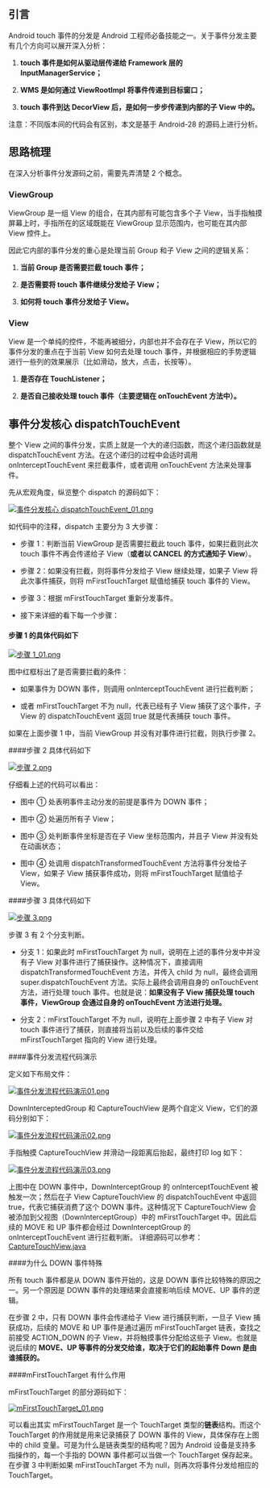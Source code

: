 ## 引言

Android touch 事件的分发是 Android 工程师必备技能之一。关于事件分发主要有几个方向可以展开深入分析：

1. **touch 事件是如何从驱动层传递给 Framework 层的 InputManagerService；**

2. **WMS 是如何通过 ViewRootImpl 将事件传递到目标窗口；**

3. **touch 事件到达 DecorView 后，是如何一步步传递到内部的子 View 中的。**

注意：不同版本间的代码会有区别，本文是基于 Android-28 的源码上进行分析。

## 思路梳理

在深入分析事件分发源码之前，需要先弄清楚 2 个概念。

### ViewGroup

ViewGroup 是一组 View 的组合，在其内部有可能包含多个子 View，当手指触摸屏幕上时，手指所在的区域既能在 ViewGroup 显示范围内，也可能在其内部 View 控件上。

因此它内部的事件分发的重心是处理当前 Group 和子 View 之间的逻辑关系：

1. **当前 Group 是否需要拦截 touch 事件；**

2. **是否需要将 touch 事件继续分发给子 View；**

3. **如何将 touch 事件分发给子 View。**

### View

View 是一个单纯的控件，不能再被细分，内部也并不会存在子 View，所以它的事件分发的重点在于当前 View 如何去处理 touch 事件，并根据相应的手势逻辑进行一些列的效果展示（比如滑动，放大，点击，长按等）。

1. **是否存在 TouchListener；**

2. **是否自己接收处理 touch 事件（主要逻辑在 onTouchEvent 方法中）。**

## 事件分发核心 dispatchTouchEvent

整个 View 之间的事件分发，实质上就是一个大的递归函数，而这个递归函数就是 dispatchTouchEvent 方法。在这个递归的过程中会适时调用 onInterceptTouchEvent 来拦截事件，或者调用 onTouchEvent 方法来处理事件。

先从宏观角度，纵览整个 dispatch 的源码如下：

[![事件分发核心 dispatchTouchEvent_01.png](https://z3.ax1x.com/2021/08/08/flkbIP.png)](https://imgtu.com/i/flkbIP)

如代码中的注释，dispatch 主要分为 3 大步骤：

+ 步骤 1：判断当前 ViewGroup 是否需要拦截此 touch 事件，如果拦截则此次 touch 事件不再会传递给子 View（**或者以 CANCEL 的方式通知子 View**）。

+ 步骤 2：如果没有拦截，则将事件分发给子 View 继续处理，如果子 View 将此次事件捕获，则将 mFirstTouchTarget 赋值给捕获 touch 事件的 View。

+ 步骤 3：根据 mFirstTouchTarget 重新分发事件。

+ 接下来详细的看下每一个步骤：

#### 步骤 1 的具体代码如下

[![步骤 1_01.png](https://z3.ax1x.com/2021/08/08/flA7y4.png)](https://imgtu.com/i/flA7y4)

图中红框标出了是否需要拦截的条件：

+ 如果事件为 DOWN 事件，则调用 onInterceptTouchEvent 进行拦截判断；

+ 或者 mFirstTouchTarget 不为 null，代表已经有子 View 捕获了这个事件，子 View 的 dispatchTouchEvent 返回 true 就是代表捕获 touch 事件。

如果在上面步骤 1 中，当前 ViewGroup 并没有对事件进行拦截，则执行步骤 2。

####步骤 2 具体代码如下

[![步骤 2.png](https://z3.ax1x.com/2021/08/08/flEb38.png)](https://imgtu.com/i/flEb38)

仔细看上述的代码可以看出：

+ 图中 ① 处表明事件主动分发的前提是事件为 DOWN 事件；

+ 图中 ② 处遍历所有子 View；

+ 图中 ③ 处判断事件坐标是否在子 View 坐标范围内，并且子 View 并没有处在动画状态；

+ 图中 ④ 处调用 dispatchTransformedTouchEvent 方法将事件分发给子 View，如果子 View 捕获事件成功，则将 mFirstTouchTarget 赋值给子 View。

####步骤 3 具体代码如下

[![步骤 3.png](https://z3.ax1x.com/2021/08/08/flV6Vs.png)](https://imgtu.com/i/flV6Vs)

步骤 3 有 2 个分支判断。

+ 分支 1：如果此时 mFirstTouchTarget 为 null，说明在上述的事件分发中并没有子 View 对事件进行了捕获操作。这种情况下，直接调用 dispatchTransformedTouchEvent 方法，并传入 child 为 null，最终会调用 super.dispatchTouchEvent 方法。实际上最终会调用自身的 onTouchEvent 方法，进行处理 touch 事件。也就是说：**如果没有子 View 捕获处理 touch 事件，ViewGroup 会通过自身的 onTouchEvent 方法进行处理。**

+ 分支 2：mFirstTouchTarget 不为 null，说明在上面步骤 2 中有子 View 对 touch 事件进行了捕获，则直接将当前以及后续的事件交给 mFirstTouchTarget 指向的 View 进行处理。

####事件分发流程代码演示

定义如下布局文件：

[![事件分发流程代码演示01.png](https://z3.ax1x.com/2021/08/08/flZWTA.png)](https://imgtu.com/i/flZWTA)

DownInterceptedGroup 和 CaptureTouchView 是两个自定义 View，它们的源码分别如下：

[![事件分发流程代码演示02.png](https://z3.ax1x.com/2021/08/08/flel0H.png)](https://imgtu.com/i/flel0H)

手指触摸 CaptureTouchView 并滑动一段距离后抬起，最终打印 log 如下：

[![事件分发流程代码演示03.png](https://z3.ax1x.com/2021/08/08/fle0BQ.png)](https://imgtu.com/i/fle0BQ)

上图中在 DOWN 事件中，DownInterceptGroup 的 onInterceptTouchEvent 被触发一次；然后在子 View CaptureTouchView 的 dispatchTouchEvent 中返回 true，代表它捕获消费了这个 DOWN 事件。这种情况下 CaptureTouchView 会被添加到父视图（DownInterceptGroup）中的 mFirstTouchTarget 中。因此后续的 MOVE 和 UP 事件都会经过 DownInterceptGroup 的 onInterceptTouchEvent 进行拦截判断。 详细源码可以参考：[CaptureTouchView.java](https://github.com/McoyJiang/LagouAndroidShare/blob/master/course14_%E4%BA%8B%E4%BB%B6%E5%88%86%E5%8F%91/LagouTouchExplanation/app/src/main/java/material/danny_jiang/com/lagoutouchexplanation/views/CaptureTouchView.java)

####为什么 DOWN 事件特殊

所有 touch 事件都是从 DOWN 事件开始的，这是 DOWN 事件比较特殊的原因之一。另一个原因是 DOWN 事件的处理结果会直接影响后续 MOVE、UP 事件的逻辑。

在步骤 2 中，只有 DOWN 事件会传递给子 View 进行捕获判断，一旦子 View 捕获成功，后续的 MOVE 和 UP 事件是通过遍历 mFirstTouchTarget 链表，查找之前接受 ACTION_DOWN 的子 View，并将触摸事件分配给这些子 View。也就是说后续的 **MOVE、UP 等事件的分发交给谁，取决于它们的起始事件 Down 是由谁捕获的。**

####mFirstTouchTarget 有什么作用

mFirstTouchTarget 的部分源码如下：

[![mFirstTouchTarget_01.png](https://z3.ax1x.com/2021/08/08/flmrrD.png)](https://imgtu.com/i/flmrrD)

可以看出其实 mFirstTouchTarget 是一个 TouchTarget 类型的**链表**结构。而这个 TouchTarget 的作用就是用来记录捕获了 DOWN 事件的 View，具体保存在上图中的 child 变量。可是为什么是链表类型的结构呢？因为 Android 设备是支持多指操作的，每一个手指的 DOWN 事件都可以当做一个 TouchTarget 保存起来。在步骤 3 中判断如果 mFirstTouchTarget 不为 null，则再次将事件分发给相应的 TouchTarget。





































































































































































































